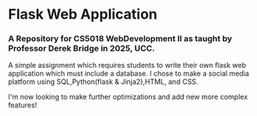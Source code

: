 # Flask Web Application
### A Repository for CS5018 WebDevelopment II as taught by Professor Derek Bridge in 2025, UCC.

A simple assignment which requires students to write their own flask web application which must include a database. 
I chose to make a social media platform using SQL,Python(flask & Jinja2),HTML, and CSS.

I'm now looking to make further optimizations and add new more complex features!
